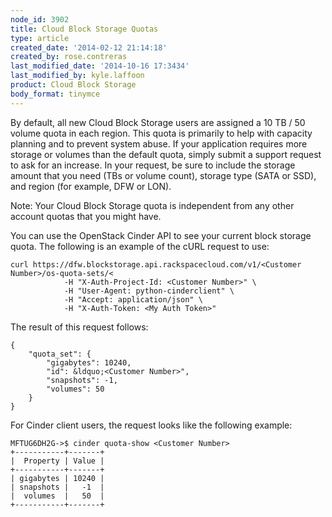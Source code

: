 ```yaml
---
node_id: 3902
title: Cloud Block Storage Quotas
type: article
created_date: '2014-02-12 21:14:18'
created_by: rose.contreras
last_modified_date: '2014-10-16 17:3434'
last_modified_by: kyle.laffoon
product: Cloud Block Storage
body_format: tinymce
---
```


By default, all new Cloud Block Storage users are assigned a 10 TB / 50
volume quota in each region. This quota is primarily to help with
capacity planning and to prevent system abuse. If your application
requires more storage or volumes than the default quota, simply submit a
support request to ask for an increase. In your request, be sure to
include the storage amount that you need (TBs or volume count), storage
type (SATA or SSD), and region (for example, DFW or LON).

Note: Your Cloud Block Storage quota is independent from any other
account quotas that you might have.

You can use the OpenStack Cinder API to see your current block storage
quota. The following is an example of the cURL request to use:

    curl https://dfw.blockstorage.api.rackspacecloud.com/v1/<Customer Number>/os-quota-sets/<
                -H "X-Auth-Project-Id: <Customer Number>" \
                -H "User-Agent: python-cinderclient" \
                -H "Accept: application/json" \
                -H "X-Auth-Token: <My Auth Token>"

The result of this request follows:

    {
        "quota_set": {
            "gigabytes": 10240,
            "id": &ldquo;<Customer Number>",
            "snapshots": -1,
            "volumes": 50
        }
    }

For Cinder client users, the request looks like the following example:

    MFTUG6DH2G->$ cinder quota-show <Customer Number>
    +-----------+-------+
    |  Property | Value |
    +-----------+-------+
    | gigabytes | 10240 |
    | snapshots |   -1  |
    |  volumes  |   50  |
    +-----------+-------+

 

